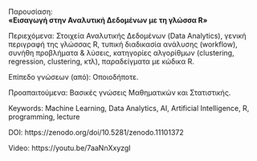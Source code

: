 Παρουσίαση:<br/>
<b>«Εισαγωγή στην Αναλυτική Δεδομένων με τη γλώσσα R»</b>

<p>Περιεχόμενα: Στοιχεία Αναλυτικής Δεδομένων (Data Analytics), γενική περιγραφή της γλώσσας R, τυπική διαδικασία ανάλυσης (workflow), συνήθη προβλήματα & λύσεις, κατηγορίες αλγορίθμων (clustering, regression, clustering, κτλ), παραδείγματα με κώδικα R.</p>
<p>Επίπεδο γνώσεων (από): Οποιοδήποτε.</p>
<p>Προαπαιτούμενα: Βασικές γνώσεις Μαθηματικών και Στατιστικής.</p>
<p>Keywords: Machine Learning, Data Analytics, AI, Artificial Intelligence, R, programming, lecture</p>
<p>DOI: https://zenodo.org/doi/10.5281/zenodo.11101372</p>
<p>Video: https://youtu.be/7aaNnXxyzgI</p>
